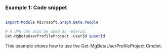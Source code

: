 ### Example 1: Code snippet

```powershell

Import-Module Microsoft.Graph.Beta.People

# A UPN can also be used as -UserId.
Get-MgBetaUserProfileProject -UserId $userId

```
This example shows how to use the Get-MgBetaUserProfileProject Cmdlet.

